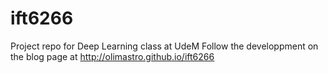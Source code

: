 # ift6266
Project repo for Deep Learning class at UdeM
Follow the developpment on the blog page at http://olimastro.github.io/ift6266
